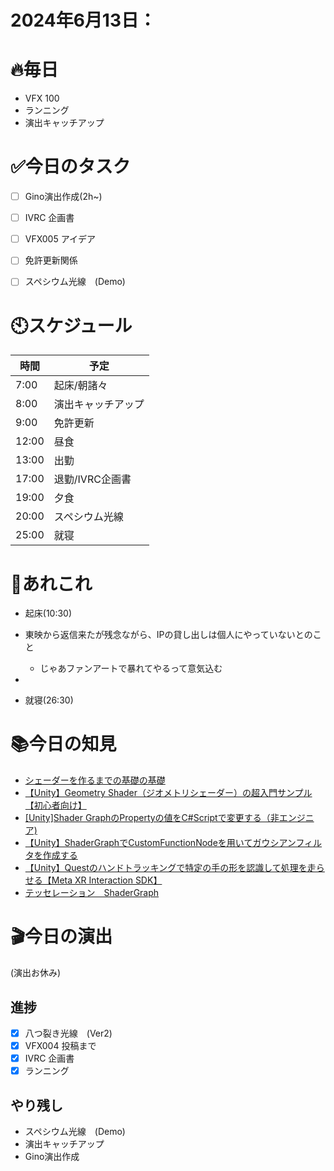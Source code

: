 

# 2024年6月13日：

# 🔥毎日
- VFX 100
- ランニング
- 演出キャッチアップ

# ✅今日のタスク
- [ ] Gino演出作成(2h~)
- [ ] IVRC 企画書 
- [ ] VFX005 アイデア
- [ ] 免許更新関係
- [ ] スペシウム光線　(Demo)



# 🕙スケジュール
| 時間 |  予定 |
|----|----|
|7:00|起床/朝諸々|
|8:00|演出キャッチアップ|
|9:00|免許更新|
|12:00|昼食|
|13:00|出勤|
|17:00|退勤/IVRC企画書|
|19:00|夕食|
|20:00|スペシウム光線|
|25:00|就寝|


# 📌あれこれ
- 起床(10:30)

- 東映から返信来たが残念ながら、IPの貸し出しは個人にやっていないとのこと
    - じゃあファンアートで暴れてやるって意気込む
 
- 

- 就寝(26:30)


# 📚今日の知見
- [シェーダーを作るまでの基礎の基礎](https://qiita.com/Goto-t/items/e8cd3266961b376477b5)
- [【Unity】Geometry Shader（ジオメトリシェーダー）の超入門サンプル【初心者向け】](https://gurutaka-log.com/geometry-shader-intro)
- [[Unity]Shader GraphのPropertyの値をC#Scriptで変更する（非エンジニア)](https://note.com/weathervane/n/ne63a4863e8c7#17478165-60d4-4742-9692-84f600381382)
- [【Unity】ShaderGraphでCustomFunctionNodeを用いてガウシアンフィルタを作成する](https://www.hanachiru-blog.com/entry/2021/06/17/120000)
- [【Unity】Questのハンドトラッキングで特定の手の形を認識して処理を走らせる【Meta XR Interaction SDK】](https://qiita.com/SousiOmine/items/4d07c1bea48fa9b63a93)
- [テッセレーション　ShaderGraph](https://www.bing.com/search?q=%E3%83%86%E3%83%83%E3%82%BB%E3%83%AC%E3%83%BC%E3%82%B7%E3%83%A7%E3%83%B3%E3%80%80ShaderGraph&qs=n&form=QBRE&sp=-1&ghc=1&lq=0&pq=%E3%83%86%E3%83%83%E3%82%BB%E3%83%AC%E3%83%BC%E3%82%B7%E3%83%A7%E3%83%B3%E3%80%80shadergraph&sc=1-20&sk=&cvid=2D3EB98C7B9947D8BA3B9016A6429E4D&ghsh=0&ghacc=0&ghpl=)

# 🎬今日の演出
(演出お休み)

## 進捗
- [x] 八つ裂き光線　(Ver2)
- [x] VFX004 投稿まで
- [x] IVRC 企画書 
- [x] ランニング
## やり残し
- スペシウム光線　(Demo)
- 演出キャッチアップ
- Gino演出作成
